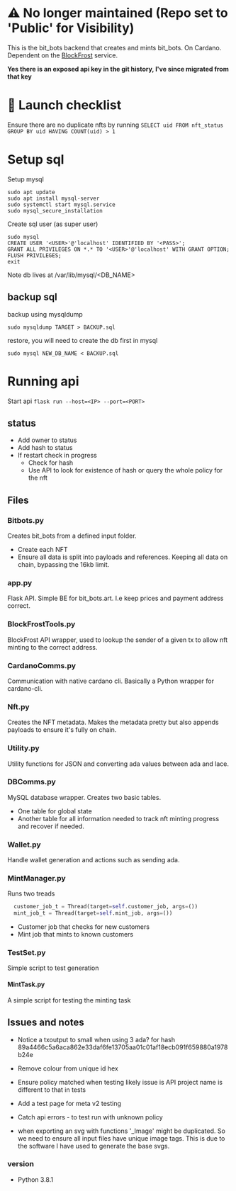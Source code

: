 # ⚠️ No longer maintained (Repo set to 'Public' for Visibility)

This is the bit_bots backend that creates and mints bit_bots. On Cardano. Dependent on the [BlockFrost](blockfrost.io) service.

**Yes there is an exposed api key in the git history, I've since migrated from that key**

# 🚀 Launch checklist

Ensure there are no duplicate nfts by running
`SELECT uid FROM nft_status GROUP BY uid HAVING COUNT(uid) > 1`

# Setup sql

Setup mysql

```
sudo apt update
sudo apt install mysql-server
sudo systemctl start mysql.service
sudo mysql_secure_installation
```

Create sql user (as super user)

```
sudo mysql
CREATE USER '<USER>'@'localhost' IDENTIFIED BY '<PASS>';
GRANT ALL PRIVILEGES ON *.* TO '<USER>'@'localhost' WITH GRANT OPTION;
FLUSH PRIVILEGES;
exit
```

Note db lives at
/var/lib/mysql/<DB_NAME>

## backup sql

backup using mysqldump

```
sudo mysqldump TARGET > BACKUP.sql
```

restore, you will need to create the db first in mysql

```
sudo mysql NEW_DB_NAME < BACKUP.sql
```

# Running api

Start api
`flask run --host=<IP> --port=<PORT>`

## status

- Add owner to status
- Add hash to status
- If restart check in progress
  - Check for hash
  - Use API to look for existence of hash or query the whole policy for the nft

## Files

### Bitbots.py

Creates bit_bots from a defined input folder.

- Create each NFT
- Ensure all data is split into payloads and references. Keeping all data on chain, bypassing the 16kb limit.

### app.py

Flask API. Simple BE for bit_bots.art. I.e keep prices and payment address correct.

### BlockFrostTools.py

BlockFrost API wrapper, used to lookup the sender of a given tx to allow nft minting to the correct address.

### CardanoComms.py

Communication with native cardano cli. Basically a Python wrapper for cardano-cli.

### Nft.py

Creates the NFT metadata. Makes the metadata pretty but also appends payloads to ensure it's fully on chain.

### Utility.py

Utility functions for JSON and converting ada values between ada and lace.

### DBComms.py

MySQL database wrapper. Creates two basic tables.

- One table for global state
- Another table for all information needed to track nft minting progress and recover if needed.

### Wallet.py

Handle wallet generation and actions such as sending ada.

### MintManager.py

Runs two treads

```python
  customer_job_t = Thread(target=self.customer_job, args=())
  mint_job_t = Thread(target=self.mint_job, args=())
```

- Customer job that checks for new customers
- Mint job that mints to known customers

### TestSet.py

Simple script to test generation

#### MintTask.py

A simple script for testing the minting task

## Issues and notes

- Notice a txoutput to small when using 3 ada? for hash 89a4466c5a6aca862e33daf6fe13705aa01c01af18ecb091f659880a1978b24e
- Remove colour from unique id hex
- Ensure policy matched when testing likely issue is API project name is different to that in tests
- Add a test page for meta v2 testing
- Catch api errors - to test run with unknown policy

- when exporting an svg with functions '\_Image' might be duplicated. So we need to ensure all input files have unique image tags. This is due to the software I have used to generate the base svgs.

### version

- Python 3.8.1
